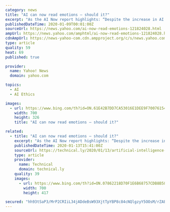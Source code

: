 ```yaml
---
category: news
title: "AI can now read emotions – should it?"
excerpt: "As the AI Now report highlights: “Despite the increase in AI ethics content … ethical principles and statements rarely focus on how AI ethics can be implemented and whether they’re effective.” It notes that such AI ethics statements largely ignore questions of how, where, and who will put such guidelines into operation. In reality ..."
publishedDateTime: 2020-01-09T00:01:00Z
sourceUrl: https://news.yahoo.com/ai-now-read-emotions-121824028.html
ampUrl: https://news.yahoo.com/amphtml/ai-now-read-emotions-121824028.html
cdnAmpUrl: https://news-yahoo-com.cdn.ampproject.org/c/s/news.yahoo.com/amphtml/ai-now-read-emotions-121824028.html
type: article
quality: 59
heat: 69
published: true

provider:
  name: Yahoo! News
  domain: yahoo.com

topics:
  - AI
  - AI Ethics

images:
  - url: https://www.bing.com/th?id=ON.61E42B7DD7CA53016E1DEE9F70076154
    width: 700
    height: 326
    title: "AI can now read emotions – should it?"

related:
  - title: "AI can now read emotions — should it?"
    excerpt: "As the AI Now report highlights: “Despite the increase in AI ethics content … ethical principles and statements rarely focus on how AI ethics can be implemented and whether they’re effective.” It notes that such AI ethics statements largely ignore questions of how, where, and who will put such guidelines into operation. In reality ..."
    publishedDateTime: 2020-01-13T15:41:00Z
    sourceUrl: https://technical.ly/2020/01/13/artificial-intelligence-ai-can-now-read-emotions-should-it-ethics-machine-learning-hiring/
    type: article
    provider:
      name: Technical
      domain: technical.ly
    quality: 39
    images:
      - url: https://www.bing.com/th?id=ON.07862218D70F1E6B68757CDB8B58C178
        width: 700
        height: 417

secured: "hh93tSaP3/MrP2CRIiL34jADdeBsW93XjtTpYBP8c84cNQlgzyY5OOsM/rZAE4t13/3HkkuKjCGeLgcIyaR2Ht9yNF8QhvPrx499dlIIlPg1+mbB653o2Up2wV6nDtKbi8Po8k6udEt2eMtVQ5bFfdjlUzyn67xRG+iQ80vLZRTW0nebJcRHwJvCFoOz8HZKl1dBmigharTwDi+GfeiMkWQ/1a0EsGunJ9H5j0RKsfISKmPnoPpw4wJCXv94h8Wp3CXuwJBStTcagGyYVx/MSQ==;AZthsOnxb0RB0H+t7JRYrw=="
---
```


